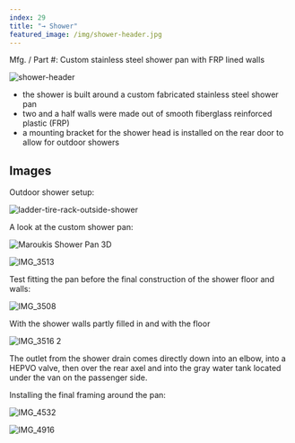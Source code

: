 ```yaml
---
index: 29
title: "→ Shower"
featured_image: /img/shower-header.jpg
---
```

Mfg. / Part #: Custom stainless steel shower pan with FRP lined walls

![shower-header](img/shower-header.jpg)

- the shower is built around a custom fabricated stainless steel shower pan
- two and a half walls were made out of smooth fiberglass reinforced plastic (FRP)
- a mounting bracket for the shower head is installed on the rear door to allow for outdoor showers

## Images

Outdoor shower setup:

![ladder-tire-rack-outside-shower](img/ladder-tire-rack-outside-shower.jpg)

A look at the custom shower pan:

![Maroukis Shower Pan 3D](img/shower-pan-3d.jpg)

![IMG_3513](img/IMG_3513.jpg)

Test fitting the pan before the final construction of the shower floor and walls:

![IMG_3508](img/IMG_3508.jpg)

With the shower walls partly filled in and with the floor

![IMG_3516 2](img/IMG_3516%202.jpg)

The outlet from the shower drain comes directly down into an elbow, into a HEPVO valve, then over the rear axel and into the gray water tank located under the van on the passenger side.

Installing the final framing around the pan: 

![IMG_4532](img/IMG_4532.jpg)


![IMG_4916](img/IMG_4916.jpg)

